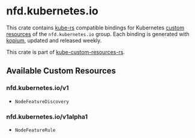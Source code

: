<!--
SPDX-FileCopyrightText: The kube-custom-resources-rs Authors
SPDX-License-Identifier: 0BSD
 -->

# nfd.kubernetes.io

This crate contains [kube-rs](https://kube.rs/) compatible bindings for Kubernetes [custom resources](https://kubernetes.io/docs/tasks/extend-kubernetes/custom-resources/custom-resource-definitions/) of the `nfd.kubernetes.io` group. Each binding is generated with [kopium](https://github.com/kube-rs/kopium), updated and released weekly.

This crate is part of [kube-custom-resources-rs](https://github.com/metio/kube-custom-resources-rs).

## Available Custom Resources

### nfd.kubernetes.io/v1
- `NodeFeatureDiscovery`
### nfd.kubernetes.io/v1alpha1
- `NodeFeatureRule`
